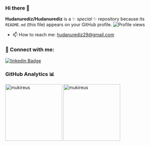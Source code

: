 ### Hi there 👋


**Hudanurediz/Hudanurediz** is a ✨ _special_ ✨ repository because its `README.md` (this file) appears on your GitHub profile.
![Profile views](https://github.com/Hudanurediz)
- 📫 How to reach me: hudanurediz29@gmail.com

### 📩 Connect with me:
[![linkedin Badge](https://img.shields.io/badge/Linkedin-000000?style=for-the-badge&logo=Linkedin&logoColor=white)](https://www.linkedin.com/in/hudanurediz/)
### GitHub Analytics 📊
<img height="180em" align="center" src="https://github-readme-stats.vercel.app/api?username=Hudanurediz&show_icons=true&locale=en&theme=algolia&include_all_commits=true&count_private=true" alt="mukireus"/>
  <img height="180em" align="center" src="https://github-readme-stats.vercel.app/api/top-langs?username=Hudanurediz&show_icons=true&locale=en&layout=compact&langs_count=8&theme=algolia" alt="mukireus"/>

